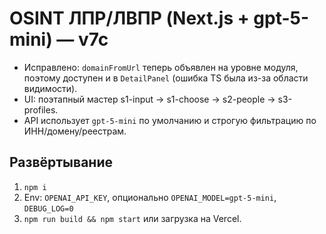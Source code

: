 # OSINT ЛПР/ЛВПР (Next.js + gpt-5-mini) — v7c

- Исправлено: `domainFromUrl` теперь объявлен на уровне модуля, поэтому доступен и в `DetailPanel` (ошибка TS была из-за области видимости).
- UI: поэтапный мастер s1-input → s1-choose → s2-people → s3-profiles.
- API использует `gpt-5-mini` по умолчанию и строгую фильтрацию по ИНН/домену/реестрам.

## Развёртывание
1. `npm i`
2. Env: `OPENAI_API_KEY`, опционально `OPENAI_MODEL=gpt-5-mini`, `DEBUG_LOG=0`
3. `npm run build && npm start` или загрузка на Vercel.
